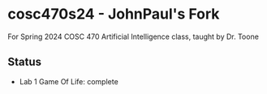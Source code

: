 # cosc470s24 - JohnPaul's Fork

For Spring 2024 COSC 470 Artificial Intelligence class, taught by Dr. Toone

## Status
- Lab 1 Game Of Life: complete
